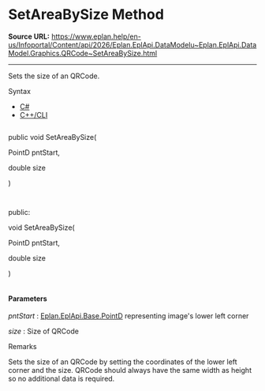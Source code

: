 # SetAreaBySize Method

**Source URL:** https://www.eplan.help/en-us/Infoportal/Content/api/2026/Eplan.EplApi.DataModelu~Eplan.EplApi.DataModel.Graphics.QRCode~SetAreaBySize.html

---

Sets the size of an QRCode.

Syntax

- [C#](#i-syntax-CS)
- [C++/CLI](#i-syntax-CPP2005)

```
```
public void SetAreaBySize( 

   PointD pntStart,

   double size

)
```
```

```
```
public:

void SetAreaBySize( 

   PointD pntStart,

   double size

)
```
```

#### Parameters

*pntStart*
:   [Eplan.EplApi.Base.PointD](Eplan.EplApi.Baseu~Eplan.EplApi.Base.PointD.html) representing image's lower left corner

*size*
:   Size of QRCode

Remarks

Sets the size of an QRCode by setting the coordinates of the lower left corner and the size. QRCode should always have the same width as height so no additional data is required.
